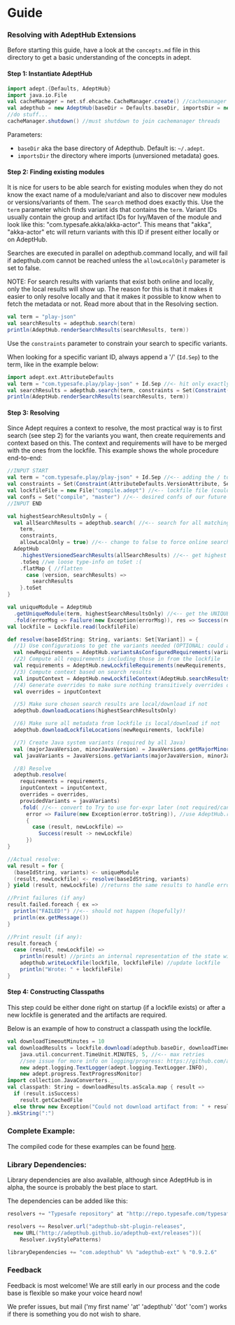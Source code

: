 # Guide

### Resolving with AdeptHub Extensions

Before starting this guide, have a look at the `concepts.md` file in this directory to get a basic
understanding of the concepts in adept.

#### Step 1: Instantiate AdeptHub

```scala
import adept.{Defaults, AdeptHub}
import java.io.File
val cacheManager = net.sf.ehcache.CacheManager.create() //cachemanager is kept running to speed up later resolutions
val adepthub = new AdeptHub(baseDir = Defaults.baseDir, importsDir = new File("adept-imports"), cacheManager = cacheManager)
//do stuff...
cacheManager.shutdown() //must shutdown to join cachemanager threads
```

Parameters:
- `baseDir` aka the base directory of Adepthub. Default is: `~/.adept`.
- `importsDir` the directory where imports (unversioned metadata) goes.

#### Step 2: Finding existing modules

It is nice for users to be able search for existing modules when they do not know the exact name of a
module/variant and also to discover new modules or versions/variants of them. The `search` method does exactly
this. Use the `term` parameter which finds variant ids that contains the `term`. Variant IDs usually contain
the group and artifact IDs for Ivy/Maven of the module and look like this: "com.typesafe.akka/akka-actor".
This means that "akka", "akka-actor" etc will return variants with this ID if present either locally or on
AdeptHub.

Searches are executed in parallel on adepthub.command locally, and will fail if adepthub.com cannot be reached
unless the `allowLocalOnly` parameter is set to false.

NOTE: For search results with variants that exist both online and locally, only the local results will show
up. The reason for this is that it makes it easier to only resolve locally and that it makes it possible to
know when to fetch the metadata or not. Read more about that in the Resolving section.

```scala
val term = "play-json"
val searchResults = adepthub.search(term)
println(AdeptHub.renderSearchResults(searchResults, term))
```
Use the `constraints` parameter to constrain your search to specific variants.

When looking for a specific variant ID, always append a '/' (`Id.Sep`) to the term, like in the example below:
```scala
import adept.ext.AttributeDefaults
val term = "com.typesafe.play/play-json" + Id.Sep //<- hit only exactly this module
val searchResults = adepthub.search(term, constraints = Set(Constraint(AttributeDefaults.VersionAttribute, Set("2.2.1"))))
println(AdeptHub.renderSearchResults(searchResults, term))
```

#### Step 3: Resolving

Since Adept requires a context to resolve, the most practical way is to first search (see step 2) for the
variants you want, then create requirements and context based on this. The context and requirements will have
to be merged with the ones from the lockfile. This example shows the whole procedure end-to-end:

```scala
//INPUT START
val term = "com.typesafe.play/play-json" + Id.Sep //<-- adding the / to make sure we get the right module
val constraints = Set(Constraint(AttributeDefaults.VersionAttribute, Set("2.2.0"))) //<-- constrain to only 2.2.0
val lockfileFile = new File("compile.adept") //<-- lockfile file (could be anything, but often we map the name to the conf of OUR module)
val confs = Set("compile", "master") //<-- desired confs of our future requirements (compile has the dependencies, master has the artifacts)
//INPUT END

val highestSearchResultsOnly = {
  val allSearchResults = adepthub.search( //<-- search for all matching term
    term,
    constraints,
    allowLocalOnly = true) //<-- change to false to force online searches - when it is true, Adept will be able to resolve if metadata is locally available
  AdeptHub
    .highestVersionedSearchResults(allSearchResults) //<-- get highest
    .toSeq //we loose type-info on toSet :(
    .flatMap { //flatten
      case (version, searchResults) =>
        searchResults
    }.toSet
}

val uniqueModule = AdeptHub
  .getUniqueModule(term, highestSearchResultsOnly) //<-- get the UNIQUE module matching this term/constraints...
  .fold(errorMsg => Failure(new Exception(errorMsg)), res => Success(res)) //<-- convert to Try to use for-expr later (not required/can be implemented differently)
val lockfile = Lockfile.read(lockfileFile)

def resolve(baseIdString: String, variants: Set[Variant]) = {
  //1) Use configurations to get the variants needed (OPTIONAL: could also create requirements)
  val newRequirements = AdeptHub.variantsAsConfiguredRequirements(variants, baseIdString, confs)
  //2) Compute all requirements including those in from the lockfile
  val requirements = AdeptHub.newLockfileRequirements(newRequirements, lockfile)
  //3) Compute context based on search results
  val inputContext = AdeptHub.newLockfileContext(AdeptHub.searchResultsToContext(highestSearchResultsOnly), lockfile)
  //4) Generate overrides to make sure nothing transitively overrides our context (OPTIONAL: can be skipped)
  val overrides = inputContext

  //5) Make sure chosen search results are local/download if not
  adepthub.downloadLocations(highestSearchResultsOnly)

  //6) Make sure all metadata from lockfile is local/download if not
  adepthub.downloadLockfileLocations(newRequirements, lockfile)

  //7) Create Java system variants (required by all Java)  
  val (majorJavaVersion, minorJavaVersion) = JavaVersions.getMajorMinorVersion(this.getClass, this.getClass().getClassLoader())
  val javaVariants = JavaVersions.getVariants(majorJavaVersion, minorJavaVersion)

  //8) Resolve
  adepthub.resolve(
    requirements = requirements,
    inputContext = inputContext,
    overrides = overrides,
    providedVariants = javaVariants)
    .fold( //<-- convert to Try to use for-expr later (not required/can be implemented differently)
      error => Failure(new Exception(error.toString)), //use AdeptHub.renderErrorReport here to get a nicer error message (still under development)
      {
        case (result, newLockfile) =>
          Success(result -> newLockfile)
      })
}

//Actual resolve:
val result = for {
  (baseIdString, variants) <- uniqueModule
  (result, newLockfile) <- resolve(baseIdString, variants)
} yield (result, newLockfile) //returns the same results to handle error below

//Print failures (if any)
result.failed.foreach { ex =>
  println("FAILED!") //<-- should not happen (hopefully)!
  println(ex.getMessage())
}

//Print result (if any):
result.foreach {
  case (result, newLockfile) =>
    println(result) //prints an internal representation of the state with (large) graph - not something the user wants to see (see https://github.com/adepthub/adepthub-ext/issues/13)
    adepthub.writeLockfile(lockfile, lockfileFile) //update lockfile
    println("Wrote: " + lockfileFile)
}
```

#### Step 4: Constructing Classpaths

This step could be either done right on startup (if a lockfile exists) or after a new lockfile is generated
and the artifacts are required.

Below is an example of how to construct a classpath using the lockfile.

```scala
val downloadTimeoutMinutes = 10
val downloadResults = lockfile.download(adepthub.baseDir, downloadTimeoutMinutes,
    java.util.concurrent.TimeUnit.MINUTES, 5, //<-- max retries
    //see issue for more info on logging/progress: https://github.com/adept-dm/adept/issues/35
    new adept.logging.TextLogger(adept.logging.TextLogger.INFO),
    new adept.progress.TextProgressMonitor)
import collection.JavaConverters._
val classpath: String = downloadResults.asScala.map { result =>
  if (result.isSuccess)
    result.getCachedFile
  else throw new Exception("Could not download artifact from: " + result.artifact.locations, result.exception)
}.mkString(":")
```

### Complete Example:

The compiled code for these examples can be found
[here](https://github.com/adepthub/adepthub-ext/blob/master/adepthub-ext/src/main/scala/APIExample.scala).

### Library Dependencies:

Library dependencies are also available, although since AdeptHub is in alpha, the source is probably the best
place to start.

The dependencies can be added like this:
```scala
resolvers += "Typesafe repository" at "http://repo.typesafe.com/typesafe/releases/"

resolvers += Resolver.url("adepthub-sbt-plugin-releases",
  new URL("http://adepthub.github.io/adepthub-ext/releases"))(
    Resolver.ivyStylePatterns)

libraryDependencies += "com.adepthub" %% "adepthub-ext" % "0.9.2.6"
```

### Feedback

Feedback is most welcome! We are still early in our process and the code base is flexible so make your voice
heard now!

We prefer issues, but mail ('my first name' 'at' 'adepthub' 'dot' 'com') works if there is something you do
not wish to share.
